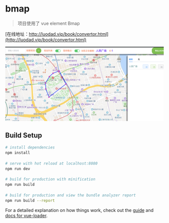 # bmap

> 项目使用了 vue element Bmap

[在线地址：http://luodad.vip/book/convertor.html](http://luodad.vip/book/convertor.html)

![Image text](./img1.jpg)

## Build Setup

``` bash
# install dependencies
npm install

# serve with hot reload at localhost:8080
npm run dev

# build for production with minification
npm run build

# build for production and view the bundle analyzer report
npm run build --report
```

For a detailed explanation on how things work, check out the [guide](http://vuejs-templates.github.io/webpack/) and [docs for vue-loader](http://vuejs.github.io/vue-loader).
